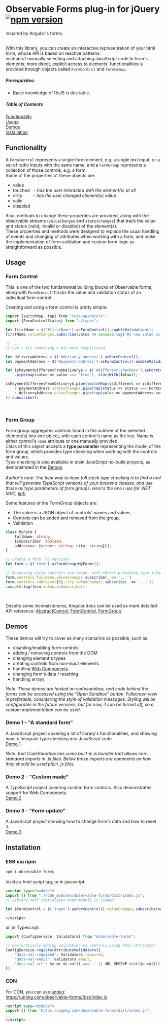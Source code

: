 # Observable Forms plug-in for jQuery [![npm version](https://badge.fury.io/js/observable-forms.svg)](http://badge.fury.io/js/observable-forms)
Inspired by Angular's forms.
<br/>
<br/>




With this library, you can create an interactive representation of your html form,
whose API is based on reactive patterns.<br/>
Instead of manually selecting and attaching JavaScript code to form's elements,
more direct, explicit access to elements' functionalities is provided through objects called `FormControl` and `FormGroup`.<br/>

##### Prerequisites:
- Basic knowledge of RxJS is desirable.<br/>

##### Table of Contents
[Functionality](#functionality)<br/>
[Usage](#usage)<br/>
[Demos](#demos)<br/>
[Installation](#installation)<br/>

<a name="functionality"/>

## Functionality
A `FormControl` represents a single form element, e.g. a single text input, or a set of radio inputs with the same name,
and a `FormGroup` represents a collection of those controls, e.g. a form.<br/>
Some of the properties of these objects are:
- value
- touched&emsp;- _has the user interacted with the element(s) at all_
- dirty&emsp;&emsp;&nbsp; - _has the user changed element(s) value_
- valid
- disabled

Also, methods to change these properties are provided, along with the observable streams (`valueChanges` and `statusChanges`)
that track the value and status (valid, invalid or disabled) of the element(s).<br/>
These properties and methods were designed to replace the usual handling of events and changing of attributes 
when working with a form, and make the implementation of form validation
and custom form logic as straightforward as possible.

<a name="usage"/>

## Usage

### Form Control
This is one of the two fundamental building blocks of Observable forms, along with
`FormGroup`. It tracks the value and validation status of an individual form control.

Creating and using a form control is pretty simple:

```typescript
import {switchMap, tap} from "rxjs/operators";
import {FormControlStatus} from "./types";

let firstName = $('#firstName').asFormControl().enableValidation();
firstName.valueChanges.subscribe(value => console.log('My new value is: ' + value));

// ...
// Let's try something a bit more complicated

let deliveryAddress = $('#delivery-address').asFormControl();
let paymentAddress = $('#payment-address').asFormControl().enableValidation();

let isPaymentDifferentFromDelivery$ = $('#different-checkbox').asFormControl().valueChanges
    .pipe(map(value => value === 'true'), startWith(false));

isPaymentDifferentFromDelivery$.pipe(switchMap(isDifferent => isDifferent
    ? paymentAddress.statusChanges.pipe(tap(status => status === FormControlStatus.INVALID && alert('Entered address is not valid')))
    : deliveryAddress.valueChanges.pipe(tap(value => paymentAddress.setValue(value)))
)).subscribe();
```
<br/>

### Form Group
Form group aggregates controls found in the subtree of the selected element(s) into one object,
with each control's name as the key. Name is either control's `name` attribute or one manually provided.<br/>
Class of this object accepts a **type parameter** representing the model of the form group,
which provides type checking when working with the controls and values.<br/>
Type checking is also available in plain JavaScript no-build projects, as demonstrated in the [Demos](#demos).<br/><br/>
_Author's note: The best way to have full stack type checking is to find a tool
that will generate TypeScript versions of your backend classes, and use those as type parameters of form groups.
Here's the one I use for .NET MVC, [link](https://www.nuget.org/packages/TypeScriptBuilder)._


Some features of the FormGroup objects are:
- The value is a JSON object of controls' names and values.
- Controls can be added and removed from the group.
- Validation

```typescript
class MyForm {
    fullName: string;
    isSubscriber: boolean;
    addresses: {street: string; city: string}[];
}

// Create a form (TS version)
let form = $('form').asFormGroup<MyForm>();

// Accessing child controls and value, with editor providing type information
form.controls.fullName.valueChanges.subscribe(_ => '...')
form.controls.addresses[0].city.valueChanges.subscribe(_ => '...');
console.log(form.value.isSubscriber);
```
<br/>

Despite some inconsistencies, Angular docs can be used as more detailed API reference: 
[AbstractControl](https://angular.io/api/forms/AbstractControl), [FormControl](https://angular.io/api/forms/FormControl),
[FormGroup](https://angular.io/api/forms/FormGroup).


<a name="demos"/>

## Demos
These demos will try to cover as many scenarios as possible, such as:
- disabling/enabling form controls
- adding / removing controls from the DOM
- changing element's types
- creating controls from non-input elements
- handling [Web Components](https://developer.mozilla.org/en-US/docs/Web/Web_Components)
- changing form's data / resetting
- handling arrays

_Note: These demos are hosted on codesandbox, and code behind the forms can be accessed using the "Open Sandbox" button.
Fullscreen view is preferable, considering the style of validation messages.
Styling will be configurable in the future versions,
but for now, it can be turned off, so a custom implementation can be used._<br/>
 
### Demo 1 - "A standard form"
A JavaScript project covering a lot of library's functionalities, and showing how to integrate type checking into JavaScript code.<br/>
[Demo 1](https://b1h75.csb.app/)

_Note: that CodeSandbox has some built-in js bundler that allows non-standard imports in .js files.
Below those imports are comments on how they should be used plain .js files._
<br/>
### Demo 2 - "Custom made"
A TypeScript project covering custom form controls. Also demonstrates support for Web Components.<br/>
[Demo 2](https://dxrdg.csb.app/)


### Demo 3 - "Form update"
A JavaScript project showing how to change form's data and how to reset it.<br/>
[Demo 3](https://rysti.csb.app/)

<a name="installation"/>

## Installation
### ES6 via npm
`npm i observable-forms` <br/><br/>
Inside a html script tag, or in javascript:
```html
<script type="module">
import {} from "./node_modules/observable-forms/dist/index.js";
// Library self initializes when module is loaded.

let $formControl = $('input').asFormControl().valueChanges.subscribe(val => console.log(val));
...
</script>
```

or, in Typescript:
```javascript
import {ConfigService, Validators} from "observable-forms";

// Declaratively adding validation to controls using html attributes
ConfigService.registerAttributeValidators({
    'data-val-required': Validators.required,
    'data-val-email': Validators.email,
    'data-val-url': $e => $e.val() === '' || URL_REGEXP.test($e.val()) ? null : {url: true}
});
```
### CDN
For CDN, you can use [unpkg](https://unpkg.com/): <br/>
https://unpkg.com/observable-forms/dist/index.js

```html
<script type="module">
import {} from "https://unpkg.com/observable-forms/dist/index.js";
...
</script>
```


